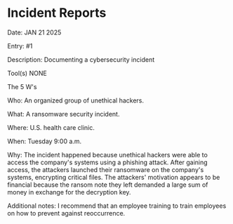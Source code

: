 # Incident Reports

Date: JAN 21 2025

Entry: #1

Description: Documenting a cybersecurity incident

Tool(s) NONE

The 5 W's 

Who: An organized group of unethical hackers.

What: A ransomware security incident.

Where:  U.S. health care clinic.

When:  Tuesday 9:00 a.m.

Why: The incident happened because unethical hackers were able to access the company's systems using a phishing attack. After gaining access, the attackers launched their ransomware on the company's systems, encrypting critical files. The attackers' motivation appears to be financial because the ransom note they left demanded a large sum of money in exchange for the decryption key.

Additional notes:
I recommend that an employee training to train employees on how to prevent against reoccurrence.
